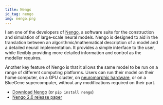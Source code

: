 ```yaml
---
title: Nengo
id_tag: nengo
img: nengo.png
---
```


I am one of the developers of [Nengo](https://www.nengo.ai), a software suite for the construction and simulation of large-scale neural models.  Nengo is designed to aid in the translation between
an algorithmic/mathematical description of a model and a detailed neural implementation.  It provides a simple interface to the user, while flexibly providing more detailed information and control as the modeller requires.

Another key feature of Nengo is that it allows the same model to be run on a range of different computing platforms.  Users can run their model on their home computer, on a GPU cluster, on [neuromorphic hardware](#neuromorphic), or on a BlueGene supercomputer, without any modifications required on their part.

* [Download Nengo](https://github.com/nengo/nengo) (or `pip install nengo`)
* [Nengo 2.0 release paper](http://journal.frontiersin.org/Journal/10.3389/fninf.2013.00048/full)

